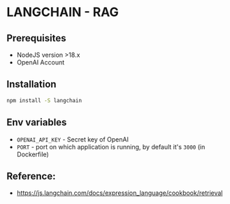 # LANGCHAIN - RAG

## Prerequisites

- NodeJS version >18.x
- OpenAI Account

## Installation

```sh
npm install -S langchain
```

## Env variables

- `OPENAI_API_KEY` - Secret key of OpenAI
- `PORT` - port on which application is running, by default it's `3000` (in Dockerfile)

## Reference:
- https://js.langchain.com/docs/expression_language/cookbook/retrieval
